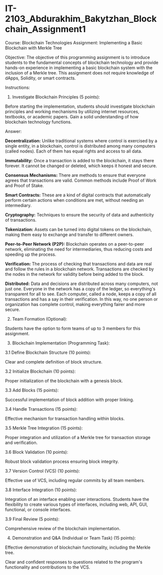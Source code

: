 # IT-2103_Abdurakhim_Bakytzhan_Blockchain_Assignment1

Course: Blockchain Technologies Assignment: Implementing a Basic Blockchain with Merkle Tree

Objective: The objective of this programming assignment is to introduce students to the fundamental concepts of blockchain technology and provide hands-on experience in implementing a basic blockchain system with the inclusion of a Merkle tree. This assignment does not require knowledge of dApps, Solidity, or smart contracts.

Instructions:

1. Investigate Blockchain Principles (5 points):

Before starting the implementation, students should investigate blockchain
principles and working mechanisms by utilizing internet resources,
textbooks, or academic papers. Gain a solid understanding of how
blockchain technology functions.

Answer:

**Decentralization:** Unlike traditional systems where control is exercised by a single entity, in a blockchain, control is distributed among many computers (called nodes). Each of them has equal rights and access to all data.

**Immutability:** Once a transaction is added to the blockchain, it stays there forever. It cannot be changed or deleted, which keeps it honest and secure.

**Consensus Mechanisms:** There are methods to ensure that everyone agrees that transactions are valid. Common methods include Proof of Work and Proof of Stake.

**Smart Contracts:** These are a kind of digital contracts that automatically perform certain actions when conditions are met, without needing an intermediary.

**Cryptography:** Techniques to ensure the security of data and authenticity of transactions.

**Tokenization:** Assets can be turned into digital tokens on the blockchain, making them easy to exchange and transfer to different owners.

**Peer-to-Peer Network (P2P):** Blockchain operates on a peer-to-peer network, eliminating the need for intermediaries, thus reducing costs and speeding up the process.

**Verification:** The process of checking that transactions and data are real and follow the rules in a blockchain network. Transactions are checked by the nodes in the network for validity before being added to the block.

**Distributed:** Data and decisions are distributed across many computers, not just one. Everyone in the network has a copy of the ledger, so everything's transparent for all to see. Each computer, called a node, keeps a copy of all transactions and has a say in their verification. In this way, no one person or organization has complete control, making everything fairer and more secure.

2. Team Formation (Optional):

Students have the option to form teams of up to 3 members for this
assignment.

3. Blockchain Implementation (Programming Task):

3.1 Define Blockchain Structure (10 points):

Clear and complete definition of block structure.

3.2 Initialize Blockchain (10 points):

Proper initialization of the blockchain with a genesis block.

3.3 Add Blocks (15 points):

Successful implementation of block addition with proper linking.

3.4 Handle Transactions (15 points):

Effective mechanism for transaction handling within blocks.

3.5 Merkle Tree Integration (15 points):

Proper integration and utilization of a Merkle tree for transaction storage and
verification.

3.6 Block Validation (10 points):

Robust block validation process ensuring block integrity.

3.7 Version Control (VCS) (10 points):

Effective use of VCS, including regular commits by all team members.

3.8 Interface Integration (10 points):

Integration of an interface enabling user interactions. Students have the
flexibility to create various types of interfaces, including web, API, GUI,
functional, or console interfaces.

3.9 Final Review (5 points):

Comprehensive review of the blockchain implementation.

4. Demonstration and Q&A (Individual or Team Task) (15 points):

Effective demonstration of blockchain functionality, including the Merkle
tree.

Clear and confident responses to questions related to the program's
functionality and contributions to the VCS.
